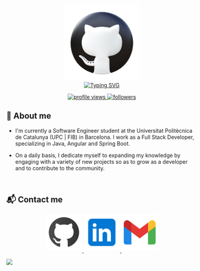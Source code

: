<div align=center>
    <img src="https://raw.githubusercontent.com/msardamasri/msardamasri/main/assets/github.png" alt="github 3d icon" height="200">
</div>
<div align=center>
    <a href="https://git.io/typing-svg"><img src="https://readme-typing-svg.herokuapp.com?font=Fira+Code&duration=5000&pause=700&color=52F7EF&center=true&vCenter=true&width=500&lines=Hi!+I'm+Marc+Sardà;Open-source+enthusiast;Software+Engineer+Student;I'm+FIBer+btw" alt="Typing SVG" /></a>
</div>

<p align="center">
	<a href="https://github.com/msardamasri">
		<img src="https://komarev.com/ghpvc/?username=msardamasri&label=Profile%20views&color=FF5B38&style=flat" alt="profile views"/>
	</a>
	<a href="https://github.com/msardamasri">
		<img src="https://img.shields.io/github/followers/msardamasri?label=Followers" alt="followers"/>
	</a>
</p>

## 📌 About me

- I'm currently a Software Engineer student at the Universitat Politècnica de Catalunya (UPC | FIB) in Barcelona. I work as a Full Stack Developer, specializing in Java, Angular and Spring Boot. 

- On a daily basis, I dedicate myself to expanding my knowledge by engaging with a variety of new projects so as to  grow as a developer and to contribute to the community.

<br/>

## 📬 Contact me

<p align=center>
    <a href="https://github.com/msardamasri" target="_blank">
        <img src="https://raw.githubusercontent.com/msardamasri/msardamasri/main/assets/github.svg" alt=github style="margin-bottom: 5px;" />
    </a>
    <a href="https://linkedin.com/in/marc-sardà-masriera-40a5a026a" target="_blank">
        <img src="https://raw.githubusercontent.com/msardamasri/msardamasri/main/assets/linkedin.svg" alt=linkedin style="margin-bottom: 5px;" />
    </a>
    <a href="mailto:marcsardam@gmail.com" target="_blank">
        <img src="https://raw.githubusercontent.com/msardamasri/msardamasri/main/assets/gmail.svg" alt=gmail style="margin-bottom: 5px;" />
    </a>
</p>

<img src="https://user-images.githubusercontent.com/73097560/115834477-dbab4500-a447-11eb-908a-139a6edaec5c.gif" />
